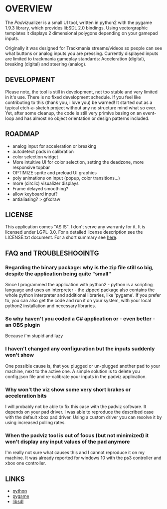 # OVERVIEW

The *Padviz*ualizer is a small UI tool, written in python2 with the pygame 1.9.3 library, which provides libSDL 2.0 bindings.
Using vectorgraphic templates it displays 2 dimensional polygons depending on your gamepad inputs.

Originally it was designed for Trackmania streams/videos so people can see what buttons or analog inputs you are pressing. 
Currently displayed inputs are limited to trackmania gameplay standards: Acceleration (digital), breaking (digital) and steering (analog).

## DEVELOPMENT

Please note, the tool is still in development, not too stable and very limited in it's use. There is no fixed development schedule.
If you feel like contributing to this (thank you, i love you) be warned! It started out as a typical etch-a-sketch project without any no structure mind what so ever.
Yet, after some cleanup, the code is still very primive basing on an event-loop and has almost no object orientation or design patterns included.

## ROADMAP

* analog input for acceleration or breaking
* autodetect pads in calibration
* color selection widget
* More intuitive UI for color selection, setting the deadzone, more responsive topbar
* OPTIMIZE sprite and preload UI graphics
* poly animations on input (popup, color transitions...)
* more (circlic) visualizer displays
* Frame delayed smoothing?
* allow keyboard input?
* antialiasing? > gfxdraw

## LICENSE

This application comes "AS IS". I don't serve any warranty for it. It is licensed under LGPL-3.0. For a detailed license description see the LICENSE.txt document. For a short summary see [here](https://tldrlegal.com/license/gnu-lesser-general-public-license-v3-(lgpl-3)).

## FAQ and TROUBLESHOOINTG

### Regarding the binary package: why is the zip file still so big, despite the application being quite "small"

Since I programmed the application with python2 - python is a scripting language and uses an interpreter - the zipped package also contains the whole python interpreter and additional libraries, like 'pygame'. 
If you prefer to, you can also get the code and run it on your system, with your local python2 installation and necessary libraries.

### So why haven't you coded a C# application or - even better - an OBS plugin

Because i'm stupid and lazy

### I haven't changed any configuration but the inputs suddenly won't show

One possible cause is, that you plugged or un-plugged another pad to your machine, next to the active one. A simple solution is to delete you config.json file and re-calibrate your inputs in the padviz application.

### Why won't the viz show some very short brakes or acceleration bits

I will probably not be able to fix this case with the padviz software. It depends on your pad driver. I was able to reproduce the described case with the default xbox pad driver. Using a custom driver you can resolve it by using increased polling rates.

### When the padviz tool is out of focus (but not minimized) it won't display any input values of the pad anymore

I'm really not sure what causes this and I cannot reproduce it on my machine. It was already reported for windows 10 with the ps3 controller and xbox one controller.

## LINKS

* [python](https://www.python.org/downloads/)
* [pygame](https://www.pygame.org/wiki/about)
* [libsdl](https://www.libsdl.org/)
